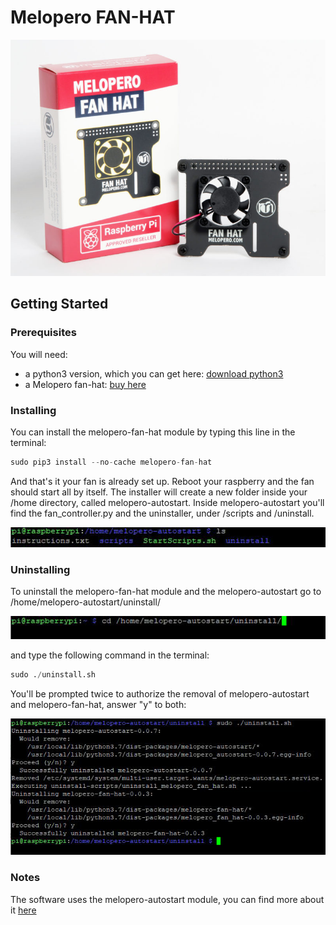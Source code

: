 # Melopero FAN-HAT
![melopero logo](images/melopero_fan_hat.jpg?raw=true)

## Getting Started
### Prerequisites
You will need:
- a python3 version, which you can get here: [download python3](https://www.python.org/downloads/)
- a Melopero fan-hat: [buy here](https://www.melopero.com/shop/melopero-engineering/melopero-fan-hat-for-raspberry-pi-4/)

### Installing
You can install the melopero-fan-hat module by typing this line in the terminal: 
```python
sudo pip3 install --no-cache melopero-fan-hat
```
And that's it your fan is already set up. Reboot your raspberry and the fan should start all by itself.
The installer will create a new folder inside your /home directory, called melopero-autostart.
Inside melopero-autostart you'll find the fan_controller.py and the uninstaller, under /scripts and /uninstall.

![melopero logo](images/ls_melopero_autostart.JPG?raw=true)

### Uninstalling
To uninstall the melopero-fan-hat module and the melopero-autostart go to /home/melopero-autostart/uninstall/ 

![melopero logo](images/cd_uninstall.JPG?raw=true)

and type the following command in the terminal: 

```python
sudo ./uninstall.sh
```
You'll be prompted twice to authorize the removal of melopero-autostart and melopero-fan-hat, answer "y" to both:

![melopero logo](images/full_uninstall.JPG?raw=true)




### Notes
The software uses the melopero-autostart module, you can find more about it [here](https://github.com/melopero/Melopero_Autostart) 
